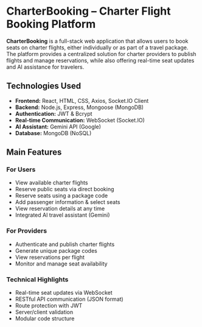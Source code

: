 # CharterBooking – Charter Flight Booking Platform

**CharterBooking** is a full-stack web application that allows users to book seats on charter flights, either individually or as part of a travel package. The platform provides a centralized solution for charter providers to publish flights and manage reservations, while also offering real-time seat updates and AI assistance for travelers.

## Technologies Used

- **Frontend:** React, HTML, CSS, Axios, Socket.IO Client
- **Backend:** Node.js, Express, Mongoose (MongoDB)
- **Authentication:** JWT & Bcrypt
- **Real-time Communication:** WebSocket (Socket.IO)
- **AI Assistant:** Gemini API (Google)
- **Database:** MongoDB (NoSQL)

##  Main Features

### For Users
- View available charter flights
- Reserve public seats via direct booking
- Reserve seats using a package code
- Add passenger information & select seats
- View reservation details at any time
- Integrated AI travel assistant (Gemini)

### For Providers
- Authenticate and publish charter flights
- Generate unique package codes
- View reservations per flight
- Monitor and manage seat availability

### Technical Highlights
- Real-time seat updates via WebSocket
- RESTful API communication (JSON format)
- Route protection with JWT
- Server/client validation
- Modular code structure
